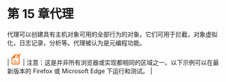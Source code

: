 # 第 15 章代理

代理可以创建具有主机对象可用的全部行为的对象。它们可用于拦截，对象虚拟化，日志记录，分析等。代理被认为是元编程功能。

| ![](img/00003.gif) | 注意：这是并非所有浏览器或实现都相同的区域之一。以下示例可以在最新版本的 Firefox 或 Microsoft Edge 下运行和测试。 |